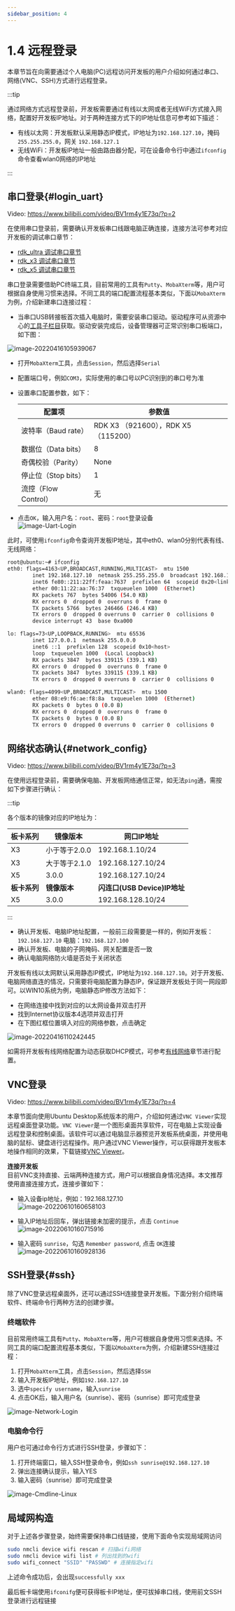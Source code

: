 ```yaml
---
sidebar_position: 4
---
```


# 1.4 远程登录

本章节旨在向需要通过个人电脑(PC)远程访问开发板的用户介绍如何通过串口、网络(VNC、SSH)方式进行远程登录。

:::tip

通过网络方式远程登录前，开发板需要通过有线以太网或者无线WiFi方式接入网络，配置好开发板IP地址。对于两种连接方式下的IP地址信息可参考如下描述：

- 有线以太网：开发板默认采用静态IP模式，IP地址为`192.168.127.10`，掩码`255.255.255.0`，网关 `192.168.127.1`
- 无线WiFi：开发板IP地址一般由路由器分配，可在设备命令行中通过`ifconfig`命令查看wlan0网络的IP地址

:::

## 串口登录{#login_uart}

Video: https://www.bilibili.com/video/BV1rm4y1E73q/?p=2

在使用串口登录前，需要确认开发板串口线跟电脑正确连接，连接方法可参考对应开发板的调试串口章节：

- [rdk_ultra 调试串口章节](../01_Quick_start/hardware_introduction/rdk_ultra.md#debug_uart)
- [rdk_x3 调试串口章节](../01_Quick_start/hardware_introduction/rdk_x3.md#debug_uart)
- [rdk_x5 调试串口章节](../01_Quick_start/hardware_introduction/rdk_x5.md#debug_uart)

串口登录需要借助PC终端工具，目前常用的工具有`Putty`、`MobaXterm`等，用户可根据自身使用习惯来选择。不同工具的端口配置流程基本类似，下面以`MobaXterm`为例，介绍新建串口连接过程：

- 当串口USB转接板首次插入电脑时，需要安装串口驱动。驱动程序可从资源中心的[工具子栏目](https://developer.d-robotics.cc/resource)获取。驱动安装完成后，设备管理器可正常识别串口板端口，如下图：  

![image-20220416105939067](../../static/img/01_Quick_start/image/remote_login/image-20220416105939067.png)


- 打开`MobaXterm`工具，点击`Session`，然后选择`Serial`

- 配置端口号，例如`COM3`，实际使用的串口号以PC识别到的串口号为准

- 设置串口配置参数，如下：
  
  | 配置项               | 参数值                               |
  | -------------------- | ------------------------------------ |
  | 波特率（Baud rate）  | RDK X3 （921600），RDK X5 （115200） |
  | 数据位（Data bits）  | 8                                    |
  | 奇偶校验（Parity）   | None                                 |
  | 停止位（Stop bits）  | 1                                    |
  | 流控（Flow Control） | 无                                   |
  
- 点击`OK`，输入用户名：`root`、密码：`root`登录设备  
![image-Uart-Login](../../static/img/01_Quick_start/image/remote_login/image-Uart-Login.gif)

此时，可使用`ifconfig`命令查询开发板IP地址，其中eth0、wlan0分别代表有线、无线网络：
```bash
root@ubuntu:~# ifconfig
eth0: flags=4163<UP,BROADCAST,RUNNING,MULTICAST>  mtu 1500
        inet 192.168.127.10  netmask 255.255.255.0  broadcast 192.168.1.255
        inet6 fe80::211:22ff:feaa:7637  prefixlen 64  scopeid 0x20<link>
        ether 00:11:22:aa:76:37  txqueuelen 1000  (Ethernet)
        RX packets 767  bytes 54006 (54.0 KB)
        RX errors 0  dropped 0  overruns 0  frame 0
        TX packets 5766  bytes 246466 (246.4 KB)
        TX errors 0  dropped 0 overruns 0  carrier 0  collisions 0
        device interrupt 43  base 0xa000  

lo: flags=73<UP,LOOPBACK,RUNNING>  mtu 65536
        inet 127.0.0.1  netmask 255.0.0.0
        inet6 ::1  prefixlen 128  scopeid 0x10<host>
        loop  txqueuelen 1000  (Local Loopback)
        RX packets 3847  bytes 339115 (339.1 KB)
        RX errors 0  dropped 0  overruns 0  frame 0
        TX packets 3847  bytes 339115 (339.1 KB)
        TX errors 0  dropped 0 overruns 0  carrier 0  collisions 0

wlan0: flags=4099<UP,BROADCAST,MULTICAST>  mtu 1500
        ether 08:e9:f6:ae:f8:8a  txqueuelen 1000  (Ethernet)
        RX packets 0  bytes 0 (0.0 B)
        RX errors 0  dropped 0  overruns 0  frame 0
        TX packets 0  bytes 0 (0.0 B)
        TX errors 0  dropped 0 overruns 0  carrier 0  collisions 0
```

## 网络状态确认{#network_config}

Video: https://www.bilibili.com/video/BV1rm4y1E73q/?p=3

在使用远程登录前，需要确保电脑、开发板网络通信正常，如无法`ping`通，需按如下步骤进行确认：

:::tip

各个版本的镜像对应的IP地址为：

| 板卡系列     | 镜像版本      | 网口IP地址                   |
| ------------ | ------------- | ---------------------------- |
| X3           | 小于等于2.0.0 | 192.168.1.10/24              |
| X3           | 大于等于2.1.0 | 192.168.127.10/24            |
| X5           | 3.0.0         | 192.168.127.10/24            |
| **板卡系列** | **镜像版本**  | **闪连口(USB Device)IP地址** |
| X5           | 3.0.0         | 192.168.128.10/24            |

:::

- 确认开发板、电脑IP地址配置，一般前三段需要是一样的，例如开发板：`192.168.127.10`  电脑：`192.168.127.100`
- 确认开发板、电脑的子网掩码、网关配置是否一致
- 确认电脑网络防火墙是否处于关闭状态

开发板有线以太网默认采用静态IP模式，IP地址为`192.168.127.10`。对于开发板、电脑网络直连的情况，只需要将电脑配置为静态IP，保证跟开发板处于同一网段即可。以WIN10系统为例，电脑静态IP修改方法如下：

- 在网络连接中找到对应的以太网设备并双击打开
- 找到Internet协议版本4选项并双击打开
- 在下图红框位置填入对应的网络参数，点击确定

![image-20220416110242445](../../static/img/01_Quick_start/image/remote_login/image-20220416110242445.png)

如需将开发板有线网络配置为动态获取DHCP模式，可参考[有线网络](../02_System_configuration/01_network_blueteeth.md)章节进行配置。

## VNC登录

Video: https://www.bilibili.com/video/BV1rm4y1E73q/?p=4

本章节面向使用Ubuntu Desktop系统版本的用户，介绍如何通过`VNC Viewer`实现远程桌面登录功能。`VNC Viewer`是一个图形桌面共享软件，可在电脑上实现设备远程登录和控制桌面。该软件可以通过电脑显示器预览开发板系统桌面，并使用电脑的鼠标、键盘进行远程操作。用户通过VNC Viewer操作，可以获得跟开发板本地操作相同的效果，下载链接[VNC Viewer](https://www.realvnc.com/en/connect/download/viewer/)。

**连接开发板**  
目前VNC支持直接、云端两种连接方式，用户可以根据自身情况选择。本文推荐使用直接连接方式，连接步骤如下：

- 输入设备ip地址，例如：192.168.127.10  
![image-20220610160658103](../../static/img/01_Quick_start/image/remote_login/image-20220610160658103.png)

- 输入IP地址后回车，弹出链接未加密的提示，点击 `Continue`  
![image-20220610160715916](../../static/img/01_Quick_start/image/remote_login/image-20220610160715916.png)

- 输入密码 `sunrise`，勾选 `Remember password`, 点击 `OK`连接  
![image-20220610160928136](../../static/img/01_Quick_start/image/remote_login/image-20220610160928136.png)

## SSH登录{#ssh}
除了VNC登录远程桌面外，还可以通过SSH连接登录开发板。下面分别介绍终端软件、终端命令行两种方法的创建步骤。

### 终端软件
目前常用终端工具有`Putty`、`MobaXterm`等，用户可根据自身使用习惯来选择。不同工具的端口配置流程基本类似，下面以`MobaXterm`为例，介绍新建SSH连接过程：

1. 打开`MobaXterm`工具，点击`Session`，然后选择`SSH`
2. 输入开发板IP地址，例如`192.168.127.10`
3. 选中`specify username`，输入`sunrise`
4. 点击OK后，输入用户名（sunrise）、密码（sunrise）即可完成登录

![image-Network-Login](../../static/img/01_Quick_start/image/remote_login/image-Network-Login.gif)

### 电脑命令行 
用户也可通过命令行方式进行SSH登录，步骤如下：

1. 打开终端窗口，输入SSH登录命令，例如`ssh sunrise@192.168.127.10`
2. 弹出连接确认提示，输入YES
3. 输入密码（sunrise）即可完成登录

![image-Cmdline-Linux](../../static/img/01_Quick_start/image/remote_login/linux_login_01.gif)

## 局域网构造

对于上述各步骤登录，始终需要保持串口线链接，使用下面命令实现局域网访问

```bash
sudo nmcli device wifi rescan # 扫描wifi⽹络
sudo nmcli device wifi list # 列出找到的wifi
sudo wifi_connect "SSID" "PASSWD" # 连接指定wifi
```

上述命令成功后，会出现`successfully xxx`

最后板卡端使用`ifconifg`便可获得板卡IP地址，便可拔掉串口线，使用前文SSH登录进行远程链接